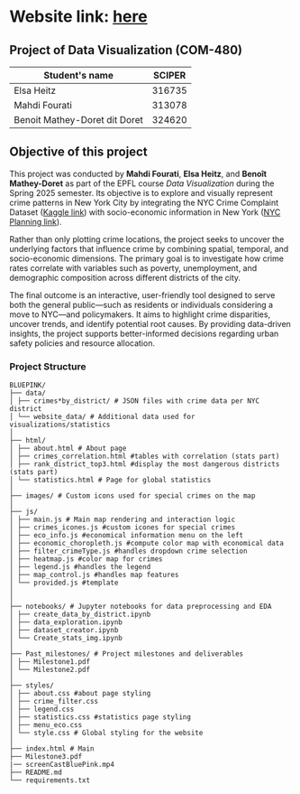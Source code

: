 # Website link: [here](https://com-480-data-visualization.github.io/BluePink/index.html)

## Project of Data Visualization (COM-480)

| Student's name                | SCIPER |
| ----------------------------- | ------ |
| Elsa Heitz                    | 316735 |
| Mahdi Fourati                 | 313078 |
| Benoit Mathey-Doret dit Doret | 324620 |

## Objective of this project

This project was conducted by **Mahdi Fourati**, **Elsa Heitz**, and **Benoît Mathey-Doret** as part of the EPFL course _Data Visualization_ during the Spring 2025 semester. Its objective is to explore and visually represent crime patterns in New York City by integrating the NYC Crime Complaint Dataset ([Kaggle link](https://www.kaggle.com/datasets/aniket0712/nypd-complaint-data-historic?resource=download)) with socio-economic information in New York ([NYC Planning link](https://www.nyc.gov/site/planning/data-maps/open-data/districts-download-metadata.page)).

Rather than only plotting crime locations, the project seeks to uncover the underlying factors that influence crime by combining spatial, temporal, and socio-economic dimensions. The primary goal is to investigate how crime rates correlate with variables such as poverty, unemployment, and demographic composition across different districts of the city.

The final outcome is an interactive, user-friendly tool designed to serve both the general public—such as residents or individuals considering a move to NYC—and policymakers. It aims to highlight crime disparities, uncover trends, and identify potential root causes. By providing data-driven insights, the project supports better-informed decisions regarding urban safety policies and resource allocation.

### Project Structure

```plaintext
BLUEPINK/
├── data/
│ ├── crimes*by_district/ # JSON files with crime data per NYC district
│ └── website_data/ # Additional data used for visualizations/statistics
│
├── html/
│ ├── about.html # About page
│ ├── crimes_correlation.html #tables with correlation (stats part)
│ ├── rank_district_top3.html #display the most dangerous districts (stats part)
│ └── statistics.html # Page for global statistics
│
├── images/ # Custom icons used for special crimes on the map
│
├── js/
│ ├── main.js # Main map rendering and interaction logic
│ ├── crimes_icones.js #custom icones for special crimes
│ ├── eco_info.js #economical information menu on the left
│ ├── economic_choropleth.js #compute color map with economical data
│ ├── filter_crimeType.js #handles dropdown crime selection
│ ├── heatmap.js #color map for crimes
│ ├── legend.js #handles the legend
│ ├── map_control.js #handles map features
│ └── provided.js #template
│
│
├── notebooks/ # Jupyter notebooks for data preprocessing and EDA
│ ├── create_data_by_district.ipynb
│ ├── data_exploration.ipynb
│ ├── dataset_creator.ipynb
│ └── Create_stats_img.ipynb
│
├── Past_milestones/ # Project milestones and deliverables
│ ├── Milestone1.pdf
│ └── Milestone2.pdf
│
├── styles/
│ ├── about.css #about page styling
│ ├── crime_filter.css
│ ├── legend.css
│ ├── statistics.css #statistics page styling
│ ├── menu_eco.css
│ └── style.css # Global styling for the website
│
├── index.html # Main
├── Milestone3.pdf
|── screenCastBluePink.mp4
├── README.md
└── requirements.txt
```
